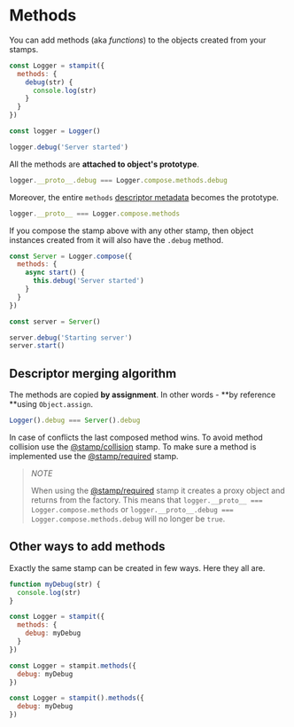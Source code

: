 # Methods

You can add methods \(aka _functions_\) to the objects created from your stamps.

```javascript
const Logger = stampit({
  methods: {
    debug(str) {
      console.log(str)
    }
  }
})

const logger = Logger()

logger.debug('Server started')
```

All the methods are **attached to object's prototype**.

```javascript
logger.__proto__.debug === Logger.compose.methods.debug
```

Moreover, the entire `methods` [descriptor metadata](https://github.com/stampit-org/docs/tree/cb1b11dcef3e3b0b3aa5212adcf9047a2f882b06/composition.md) becomes the prototype.

```javascript
logger.__proto__ === Logger.compose.methods
```

If you compose the stamp above with any other stamp, then object instances created from it will also have the `.debug` method.

```javascript
const Server = Logger.compose({
  methods: {
    async start() {
      this.debug('Server started')
    }
  }
})

const server = Server()

server.debug('Starting server')
server.start()
```

## Descriptor merging algorithm

The methods are copied **by assignment**. In other words - **by reference **using `Object.assign`.

```javascript
Logger().debug === Server().debug
```

In case of conflicts the last composed method wins. To avoid method collision use the [@stamp/collision](https://github.com/stampit-org/docs/tree/cb1b11dcef3e3b0b3aa5212adcf9047a2f882b06/stampcollision.md) stamp. To make sure a method is implemented use the [@stamp/required](https://github.com/stampit-org/docs/tree/cb1b11dcef3e3b0b3aa5212adcf9047a2f882b06/stamprequired.md) stamp.

> _NOTE_
>
> When using the [@stamp/required](https://github.com/stampit-org/docs/tree/cb1b11dcef3e3b0b3aa5212adcf9047a2f882b06/stamprequired.md) stamp it creates a proxy object and returns from the factory. This means that `logger.__proto__ === Logger.compose.methods` or `logger.__proto__.debug === Logger.compose.methods.debug` will no longer be `true`.

## Other ways to add methods

Exactly the same stamp can be created in few ways. Here they all are.

```javascript
function myDebug(str) {
  console.log(str)
}

const Logger = stampit({
  methods: {
    debug: myDebug
  }
})

const Logger = stampit.methods({
  debug: myDebug
})

const Logger = stampit().methods({
  debug: myDebug
})
```

